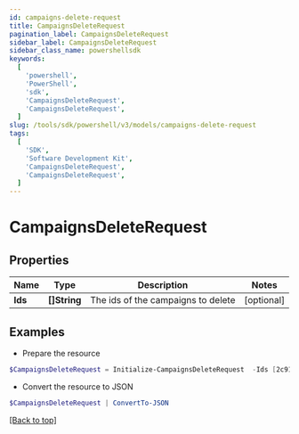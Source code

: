 ```yaml
---
id: campaigns-delete-request
title: CampaignsDeleteRequest
pagination_label: CampaignsDeleteRequest
sidebar_label: CampaignsDeleteRequest
sidebar_class_name: powershellsdk
keywords:
  [
    'powershell',
    'PowerShell',
    'sdk',
    'CampaignsDeleteRequest',
    'CampaignsDeleteRequest',
  ]
slug: /tools/sdk/powershell/v3/models/campaigns-delete-request
tags:
  [
    'SDK',
    'Software Development Kit',
    'CampaignsDeleteRequest',
    'CampaignsDeleteRequest',
  ]
---
```


# CampaignsDeleteRequest

## Properties

| Name    | Type         | Description                        | Notes      |
| ------- | ------------ | ---------------------------------- | ---------- |
| **Ids** | **[]String** | The ids of the campaigns to delete | [optional] |

## Examples

- Prepare the resource

```powershell
$CampaignsDeleteRequest = Initialize-CampaignsDeleteRequest  -Ids [2c9180887335cee10173490db1776c26, 2c9180836a712436016a7125a90c0021]
```

- Convert the resource to JSON

```powershell
$CampaignsDeleteRequest | ConvertTo-JSON
```

[[Back to top]](#)
